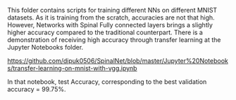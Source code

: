 This folder contains scripts for training different NNs on different MNIST datasets.
As it is training from the scratch, accuracies are not that high. However, Networks with Spinal Fully connected layers brings a slightly higher accuracy compared to the traditional counterpart.
There is a demonstration of receiving high accuracy through transfer learning at the Jupyter Notebooks folder. 

https://github.com/dipuk0506/SpinalNet/blob/master/Jupyter%20Notebooks/transfer-learning-on-mnist-with-vgg.ipynb

In that notebook, test Accuracy, corresponding to the best validation accuracy = 99.75%.
